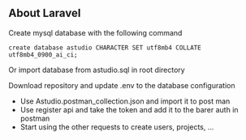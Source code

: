 ## About Laravel

Create mysql database with the following command
```
create database astudio CHARACTER SET utf8mb4 COLLATE utf8mb4_0900_ai_ci;
```

Or import database from astudio.sql in root directory

Download repository and update .env to the database configuration

- Use Astudio.postman_collection.json and import it to post man
- Use register api and take the token and add it to the barer auth in postman
- Start using the other requests to create users, projects, ...

